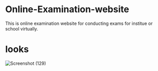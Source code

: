 # Online-Examination-website
   This is online examination website for conducting exams for institue or school virtually.

# looks

![Screenshot (129)](https://user-images.githubusercontent.com/84443116/148885114-088dd80a-a3eb-42c5-b975-813986418707.png)
